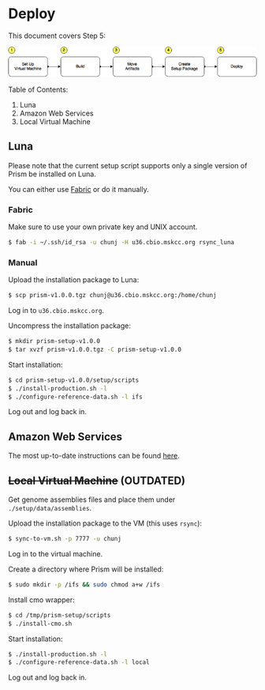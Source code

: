 # Deploy

This document covers Step 5:

![/docs/prism-build-to-deploy.png](/docs/prism-build-to-deploy.png)

Table of Contents:

1. Luna
1. Amazon Web Services
1. Local Virtual Machine

## Luna

Please note that the current setup script supports only a single version of Prism be installed on Luna.

You can either use [Fabric](http://www.fabfile.org/) or do it manually. 

### Fabric

Make sure to use your own private key and UNIX account.

```bash
$ fab -i ~/.ssh/id_rsa -u chunj -H u36.cbio.mskcc.org rsync_luna
```

### Manual

Upload the installation package to Luna:

```bash
$ scp prism-v1.0.0.tgz chunj@u36.cbio.mskcc.org:/home/chunj
```

Log in to `u36.cbio.mskcc.org`.

Uncompress the installation package:

```bash
$ mkdir prism-setup-v1.0.0
$ tar xvzf prism-v1.0.0.tgz -C prism-setup-v1.0.0
```

Start installation:

```bash
$ cd prism-setup-v1.0.0/setup/scripts
$ ./install-production.sh -l
$ ./configure-reference-data.sh -l ifs
```

Log out and log back in.

## Amazon Web Services

The most up-to-date instructions can be found [here](../../cloud/aws/README.md).

## ~~Local Virtual Machine~~ (OUTDATED)

Get genome assemblies files and place them under `./setup/data/assemblies`.

Upload the installation package to the VM (this uses `rsync`):

```bash
$ sync-to-vm.sh -p 7777 -u chunj
```

Log in to the virtual machine.

Create a directory where Prism will be installed:

```bash
$ sudo mkdir -p /ifs && sudo chmod a+w /ifs
```

Install cmo wrapper:

```bash
$ cd /tmp/prism-setup/scripts
$ ./install-cmo.sh
```

Start installation:

```bash
$ ./install-production.sh -l
$ ./configure-reference-data.sh -l local
``` 

Log out and log back in.
